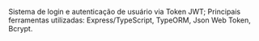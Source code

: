 Sistema de login e autenticação de usuário via Token JWT;
Principais ferramentas utilizadas: Express/TypeScript, TypeORM, Json Web Token, Bcrypt.
